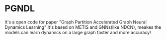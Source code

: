 # PGNDL
It's a open code for paper "Graph Partition Accelerated Graph Neural Dynamics Learning"
It's based on METIS and GNNs(like NDCN), meakes the models can learn dynamics on a large graph faster and more accuracy!
